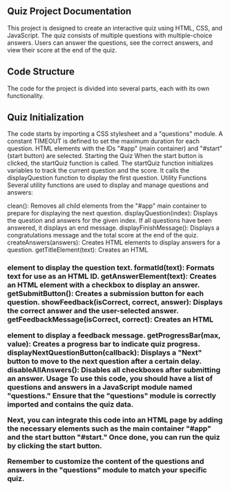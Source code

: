 ## Quiz Project Documentation

This project is designed to create an interactive quiz using HTML, CSS, and JavaScript. The quiz consists of multiple questions with multiple-choice answers. Users can answer the questions, see the correct answers, and view their score at the end of the quiz.

## Code Structure
The code for the project is divided into several parts, each with its own functionality.

## Quiz Initialization


The code starts by importing a CSS stylesheet and a "questions" module.
A constant TIMEOUT is defined to set the maximum duration for each question.
HTML elements with the IDs "#app" (main container) and "#start" (start button) are selected.
Starting the Quiz
When the start button is clicked, the startQuiz function is called.
The startQuiz function initializes variables to track the current question and the score.
It calls the displayQuestion function to display the first question.
Utility Functions
Several utility functions are used to display and manage questions and answers:

clean(): Removes all child elements from the "#app" main container to prepare for displaying the next question.
displayQuestion(index): Displays the question and answers for the given index. If all questions have been answered, it displays an end message.
displayFinishMessage(): Displays a congratulations message and the total score at the end of the quiz.
createAnswers(answers): Creates HTML elements to display answers for a question.
getTitleElement(text): Creates an HTML <h3> element to display the question text.
formatId(text): Formats text for use as an HTML ID.
getAnswerElement(text): Creates an HTML <label> element with a checkbox to display an answer.
getSubmitButton(): Creates a submission button for each question.
showFeedback(isCorrect, correct, answer): Displays the correct answer and the user-selected answer.
getFeedbackMessage(isCorrect, correct): Creates an HTML <p> element to display a feedback message.
getProgressBar(max, value): Creates a progress bar to indicate quiz progress.
displayNextQuestionButton(callback): Displays a "Next" button to move to the next question after a certain delay.
disableAllAnswers(): Disables all checkboxes after submitting an answer.
Usage
To use this code, you should have a list of questions and answers in a JavaScript module named "questions." Ensure that the "questions" module is correctly imported and contains the quiz data.

Next, you can integrate this code into an HTML page by adding the necessary elements such as the main container "#app" and the start button "#start." Once done, you can run the quiz by clicking the start button.

Remember to customize the content of the questions and answers in the "questions" module to match your specific quiz.






